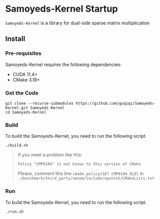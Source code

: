 # Samoyeds-Kernel Startup
``Samoyeds-Kernel`` is a library for dual-side sparse matrix multiplication

## Install

### Pre-requisites
Samoyeds-Kernel requires the following dependencies:
- CUDA 11.4+
- CMake 3.18+

### Get the Code

```shell
git clone --recurse-submodules https://github.com/guqiqi/Samoyeds-Kernel.git Samoyeds-Kernel
cd Samoyeds-Kernel
```

### Build
To build the Samoyeds-Kernel, you need to run the following script.
```shell
./build.sh
```

> If you meet a problem like this:
> ```shell
> Policy "CMP0104" is not known to this version of CMake
> ```
> Please, comment this line `cmake_policy(SET CMP0104 OLD)` in `./benchmark/third_party/venom/include/sputnik/CMakeLists.txt`

### Run
To build the Samoyeds-Kernel, you need to run the following script.
```shell
./run.sh
```


